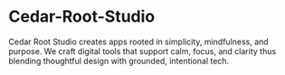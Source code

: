 # Cedar-Root-Studio
Cedar Root Studio creates apps rooted in simplicity, mindfulness, and purpose. We craft digital tools that support calm, focus, and clarity thus blending thoughtful design with grounded, intentional tech.

